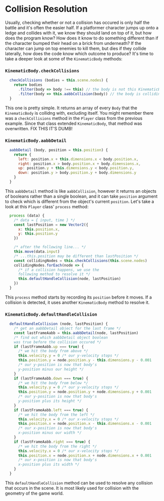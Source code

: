 # Collision Resolution

Usually, checking whether or not a collision has occured is only half the battle and it's often the easier half.  If a platformer character jumps up onto a ledge and collides with it, we know they should land on top of it, but how does the program know?  How does it know to do something different than if the character bumped their head on a brick from underneath?  If the character can jump on top enemies to kill them, but dies if they collide laterally, how does the code know which outcome to produce?  It's time to take a deeper look at some of the `KinematicBody` methods:

### `KinematicBody.checkCollisions`

```js
  checkCollisions (bodies = this.scene.nodes) {
    return bodies
      .filter(body => body !== this) // the body is not this KinematicBody
      .filter(body => this.aabbCollision(body)) // the body is colliding with this KinematicBody
  }
```

This one is pretty simple.  It returns an array of every `Body` that the `KinematicBody` is collidng with, excluding itself.  You might remember there was a `checkCollisions` method in the `Player` class from the previous example.  Since that class extended `KinematicBody`, that method was overwritten.  FIX THIS IT'S DUMB!

### `KinematicBody.aabbDetail`

```js
  aabbDetail (body, position = this.position) {
    return {
      left: position.x + this.dimensions.x < body.position.x,
      right: position.x > body.position.x + body.dimensions.x,
      up: position.y + this.dimensions.y < body.position.y,
      down: position.y > body.position.y + body.dimensions.y
    }
  }
```

This `aabbDetail` method is like `aabbCollision`, however it returns an objects of booleans rather than a single boolean, and it can take `position` argument to check which is different from the object's current `position`.  Let's take a look at this `Player` class' `process` method:

```js
  process (data) {
    /* data = { input, time } */
    const lastPosition = new Vector2({
      x: this.position.x,
      y: this.position.y
    })

    /* after the following line... */
    this.move(data.input)
    /* ...this.position may be different than lastPosition */
    const collidingNodes = this.checkCollisions(this.scene.nodes)
    collidingNodes.forEach(node => {
      /* if a collision happens, we use the
      following method to resolve it */
      this.defaultHandleCollision(node, lastPosition)
    })
  }
```

This `process` method starts by recording its `position` before it moves.  If a collision is detected, it uses another `KinematicBody` method to resolve it.

### `KinematicBody.defaultHandleCollision`

```js
  defaultHandleCollision (node, lastPosition) {
    /* get an aabbDetail object for the last frame */
    const lastFrameAabb = this.aabbDetail(node, lastPosition)
    /* find out which aabbDetail object boolean
    was true before the collision occured */
    if (lastFrameAabb.up === true) {
      /* we hit the body from above */
      this.velocity.y = 0 /* our y-velocity stops */
      this.position.y = node.position.y - this.dimensions.y - 0.001
      /* our y-position is now that body's
      y-position minus our height */
    }
    if (lastFrameAabb.down === true) {
      /* we hit the body from below */
      this.velocity.y = 0 /* our y-velocity stops */
      this.position.y = node.position.y + node.dimensions.y + 0.001
      /* our y-position is now that body's
      y-position plus its height */
    }
    if (lastFrameAabb.left === true) {
      /* we hit the body from the left */
      this.velocity.x = 0 /* our x-velocity stops */
      this.position.x = node.position.x - this.dimensions.x - 0.001
      /* our x-position is now that body's
      x-position minus our width */
    }
    if (lastFrameAabb.right === true) {
      /* we hit the body from the right */
      this.velocity.x = 0 /* our x-velocity stops */
      this.position.x = node.position.x + node.dimensions.x + 0.001
      /* our x-position is now that body's
      x-position plus its width */
    }
  }
```

This `defaultHandleCollision` method can be used to resolve any collision that occurs in the scene.  It is most likely used for collision with the geometry of the game world.